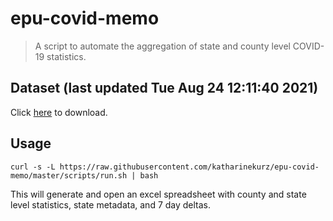 # epu-covid-memo

> A script to automate the aggregation of state and county level COVID-19 statistics.

<!-- tmpl start -->

## Dataset (last updated Tue Aug 24 12:11:40 2021)

Click [here](https://covid-artifacts.s3.amazonaws.com/records/2021-8-24-121139-covid_artifact.xls) to download.

<!-- tmpl end -->

## Usage

```
curl -s -L https://raw.githubusercontent.com/katharinekurz/epu-covid-memo/master/scripts/run.sh | bash
```

This will generate and open an excel spreadsheet with county and state level statistics, state metadata, and 7 day deltas.
